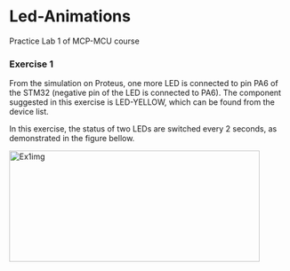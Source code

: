 # Led-Animations
Practice Lab 1 of MCP-MCU course

### Exercise 1
From the simulation on Proteus, one more LED is connected to pin PA6 of the STM32 (negative pin of the LED is connected to PA6). The component suggested in this exercise is LED-YELLOW, which can be found from the device list.

In this exercise, the status of two LEDs are switched every 2 seconds, as demonstrated in the figure bellow.

<img width="450" height="200" alt="Ex1img" src="https://github.com/user-attachments/assets/dabe5649-9e5c-4cd3-adbf-30a0f90097f2" />
